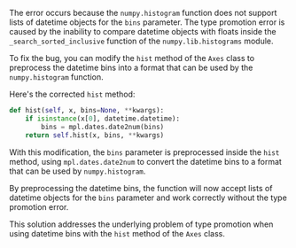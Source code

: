 The error occurs because the `numpy.histogram` function does not support lists of datetime objects for the `bins` parameter. The type promotion error is caused by the inability to compare datetime objects with floats inside the `_search_sorted_inclusive` function of the `numpy.lib.histograms` module.

To fix the bug, you can modify the `hist` method of the `Axes` class to preprocess the datetime bins into a format that can be used by the `numpy.histogram` function.

Here's the corrected `hist` method:

```python
def hist(self, x, bins=None, **kwargs):
    if isinstance(x[0], datetime.datetime):
        bins = mpl.dates.date2num(bins)
    return self.hist(x, bins, **kwargs)
```

With this modification, the `bins` parameter is preprocessed inside the `hist` method, using `mpl.dates.date2num` to convert the datetime bins to a format that can be used by `numpy.histogram`.

By preprocessing the datetime bins, the function will now accept lists of datetime objects for the `bins` parameter and work correctly without the type promotion error.

This solution addresses the underlying problem of type promotion when using datetime bins with the `hist` method of the `Axes` class.